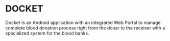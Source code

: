 # DOCKET
Docket is an Android application with an integrated Web Portal to manage complete blood donation process right from the donar to the receiver with a specialized system for the blood banks.

